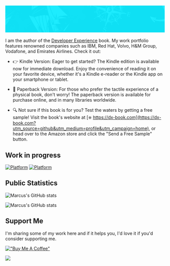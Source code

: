 ![linkedin cover](assets/cover.jpg)

I am the author of the [Developer Experience](https://dx-book.com?utm_source=github&utm_medium=profile&utm_campaign=home) book. My work portfolio features renowned companies such as IBM, Red Hat, Volvo, H&M Group, Vodafone, and Emirates Airlines. Check it out:

- 👉 Kindle Version: Eager to get started? The Kindle edition is available now for immediate download. Enjoy the convenience of reading it on your favorite device, whether it's a Kindle e-reader or the Kindle app on your smartphone or tablet.

- 📖 Paperback Version: For those who prefer the tactile experience of a physical book, don't worry! The paperback version is available for purchase online, and in many libraries worldwide.

- 🔍 Not sure if this book is for you? Test the waters by getting a free sample! Visit the book's website at [⎈ https://dx-book.com](https://dx-book.com?utm_source=github&utm_medium=profile&utm_campaign=home), or head over to the Amazon store and click the "Send a Free Sample" button.

## Work in progress

[![Platform](https://github-readme-stats.vercel.app/api/pin/?username=dx-book&repo=platform&show_owner=true&theme=holi)](https://github.com/dx-book/platform)
[![Platform](https://github-readme-stats.vercel.app/api/pin/?username=dx-book&repo=platform&show_owner=true&theme=holi)](https://github.com/dx-book/platform)

## Public Statistics

![Marcus's GitHub stats](https://github-readme-stats.vercel.app/api?username=mvmaestri&show_icons=true&rank_icon=github&include_all_commits=true&hide=contribs&theme=holi)

![Marcus's GitHub stats](https://github-readme-stats.vercel.app/api/top-langs/?username=mvmaestri&layout=pie&theme=holi&hide=html,makefile)

## Support Me

I'm sharing some of my work here and if it helps you, I'd love it if you'd consider supporting me.

[!["Buy Me A Coffee"](https://www.buymeacoffee.com/assets/img/guidelines/download-assets-sm-1.svg)](https://www.buymeacoffee.com/mmaestri)

![](https://hit.yhype.me/github/profile?user_id=3619160)
